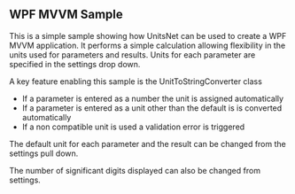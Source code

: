 ﻿## WPF MVVM Sample
This is a simple sample showing how UnitsNet can be used to create a WPF MVVM application. It performs a simple calculation allowing flexibility in the units used for parameters and results. Units for each parameter are specified in the settings drop down.

A key feature enabling this sample is the UnitToStringConverter class
- If a parameter is entered as a number the unit is assigned automatically
- If a parameter is entered as a unit other than the default is is converted automatically
- If a non compatible unit is used a validation error is triggered

The default unit for each parameter and the result can be changed from the settings pull down.

The number of significant digits displayed can also be changed from settings.